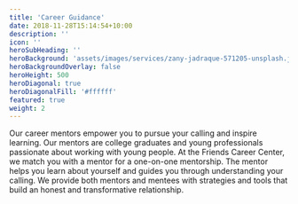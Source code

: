 ```yaml
---
title: 'Career Guidance'
date: 2018-11-28T15:14:54+10:00
description: ''
icon: ''
heroSubHeading: ''
heroBackground: 'assets/images/services/zany-jadraque-571205-unsplash.jpg'
heroBackgroundOverlay: false
heroHeight: 500
heroDiagonal: true
heroDiagonalFill: '#ffffff'
featured: true
weight: 2
---
```


Our career mentors empower you to pursue your calling and inspire learning. Our mentors are college graduates and young professionals passionate about working with young people. At the Friends Career Center, we match you with a mentor for a one-on-one mentorship. The mentor helps you learn about yourself and guides you through understanding your calling. We provide both mentors and mentees with strategies and tools that build an honest and transformative relationship.
